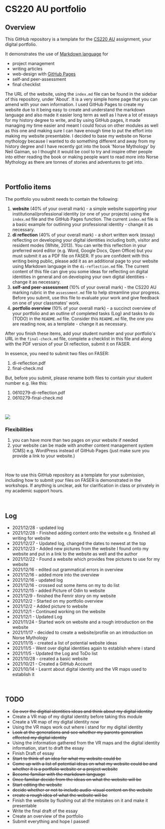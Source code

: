 # CS220 AU portfolio
## Overview
This GitHub repository is a template for the [CS220 AU](https://github.com/krisztian-hofstadter-tedor/CS220-AU-navigating-the-digital-world) assignment, your digital portfolio.

It demonstrates the use of [Markdown language](https://guides.github.com/features/mastering-markdown/) for
- project management
- writing articles
- web-design with [GitHub Pages](https://pages.github.com/)
- self-and peer-assessment
- final checklist 

The URL of the website, using the `index.md` file can be found in the sidebar of this repository, under 'About'. It is a very simple home page that you can amend with your own information. I used GitHub Pages to create my website due to it being easy to create and understand the markdown language and also made it easier long term as well as I have a lot of essays for my history degree to write, and by using GitHub pages, it made managing my time easier and meant I could focus on other modules as well as this one and making sure I can have enough time to put the effort into making my website presentable. I decided to base my website on Norse mythology because I wanted to do something different and away from my history degree and I have recently got into the book 'Norse Mythology' by Neil Gaiman, so I thought it would be cool to try and inspire other people into either reading the book or making people want to read more into Norse Mythology as there are tonnes of stories and adventures to get into.



<br>

## Portfolio items
The portfolio you submit needs to contain the following:

1. **website** (40% of your overall mark) - a simple website supporting your institutional/professional identity (or one of your projects) using the `index.md` file and the GitHub Pages function. The current `index.md` file is a basic example for outlining your professional identity - change it as necessary.
2. **di reflection** (40% of your overall mark) - a short written work (essay) reflecting on developing your digital identities including both, visitor and resident modes (White, 2013). You can write this reflection in your preferred word editor (e.g. Word, Google Docs, Open Office) but you must submit it as a PDF file on FASER. If you are confident with this writing being public, please add it as an additional page to your website using Markdown language in the `di-reflection.md` file. The current content of this file can give you some ideas for reflecting on digital identities in general and on developing your own digital identities - change it as necessary.
3. **self-and peer-assessment** (10% of your overall mark) - the CS220 AU marking rubric in the `assessment.md` file to help streamline your progress. Before you submit, use this file to evaluate your work and give feedback on one of your classmates' work.
4. **portfolio overview** (10% of your overall mark) - a succinct overview of your portfolio and an outline of completed tasks (Log) and tasks to do (TODO) in the `README.md` file. Consider this `README.md` file, the one you are reading now, as a template - change it as necessary.

After you finish these items, add your student number and your portfolio's URL in the `final-check.md` file, complete a checklist in this file and along with the PDF version of your DI reflection, submit it on FASER. 

In essence, you need to submit two files on FASER:

1. di-reflection.pdf
2. final-check.md

But, before you submit, please rename both files to contain your student number e.g. like this:

1. 0610279-di-reflection.pdf
2. 0610279-final-check.md

<br> 

![](assets/img/portfolio-graph.png)


### Flexibilities 
1. you can have more than two pages on your website if needed
2. your website can be made with another content management system (CMS) e.g. WordPress instead of GitHub Pages (just make sure you provide a link to your website.)

<br> 

How to use this GitHub repository as a template for your submission, including how to submit your files on FASER is demonstrated in the workshops. If anything is unclear, ask for clarification in class or privately in my academic support hours. 

<br>

## Log
- 2021/12/28 - updated log
- 2021/12/28 - Finished adding content onto the website e.g. finished all writing for website
- 2021/12/27 - Updated log, changed the dates to newest at the top 
- 2021/12/23 - Added new pictures from the website I found onto my website and put in a link to the website as well and the author
- 2021/12/22 - Found a website which provides free pictures to use for my website
- 2021/12/16 - edited out grammatical errors in overview
- 2021/12/16 - added more into the overview
- 2021/12/16 - updated log 
- 2021/12/16 - crossed out some items on my to do list
- 2021/12/15 - added Picture of Odin to website
- 2021/12/9 - finished the Fenrir story on my website
- 2021/12/2 - Started on my portfolio overview
- 2021/12/2 - Added picture to website
- 2021/12/1 - Continued working on the website 
- 2021/12/1 - Updated Log
- 2021/11/24 - Started work on website and a rough introduction on the website
- 2021/11/17 - decided to create a website/profile on an introduction on Norse Mythology
- 2021/11/15 - created a list of potential website ideas
- 2021/11/5 - Went over digital identities again to establish where i stand
- 2021/11/5 - Updated the Log and ToDo list
- 2021/10/28 - created a basic website
- 2021/10/21 - Created a GitHub Account
- 2021/10/14 - Learnt about digital identity and the VR maps used to establish it


















<br>

## TODO
- ~~Go over the digitial identities ideas and think about my digital identity~~
- Create a VR map of my digital identity before taking this module
- Create a VR map of my digital identity now
- Using the VR maps work out where i stand for my digital identity 
- ~~Look at the generations and see whether my parents generation effected my digital identity~~
- Using the information gathered from the VR maps and the digital identity information, start to draft the essay
- Finish Draft of essay
- ~~Start to think of an idea for what my website could be~~
- ~~Come up with a list of potential ideas on what my website could be and whether it is a portfolio website or a project website~~
- ~~Become familiar with the markdown language~~ 
- ~~Once familiar decide from the ideas on what the website will be~~
- ~~Start editing the website~~ 
- ~~decide whether or not to include audio-visual content on the website~~
- ~~create a rough idea of what the website will be~~ 
- Finish the website by flushing out all the mistakes on it and make it presentable
- Write the final draft of the essay
- Create an overview of the portfolio
- Submit everything and hope I passed!
